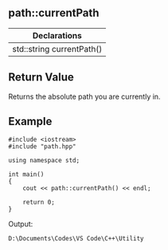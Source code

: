 ## path::currentPath

| Declarations |
| --- |
| std::string currentPath() |

## Return Value
Returns the absolute path you are currently in.

## Example
```
#include <iostream>
#include "path.hpp"

using namespace std;

int main()
{
    cout << path::currentPath() << endl;

    return 0;
}
```
Output:
```
D:\Documents\Codes\VS Code\C++\Utility
```